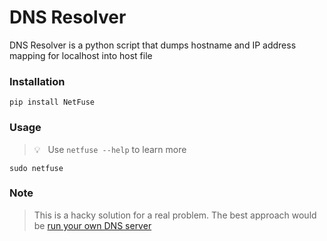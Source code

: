 # DNS Resolver

DNS Resolver is a python script that dumps hostname and IP address mapping for localhost into host file

### Installation
```shell
pip install NetFuse
```

### Usage

> :bulb: &nbsp; Use `netfuse --help` to learn more

```shell
sudo netfuse
```

### Note

> This is a hacky solution for a real problem. The best approach would be [run your own DNS server][howto]

[howto]: https://www.howtogeek.com/devops/how-to-run-your-own-dns-server-on-your-local-network/
